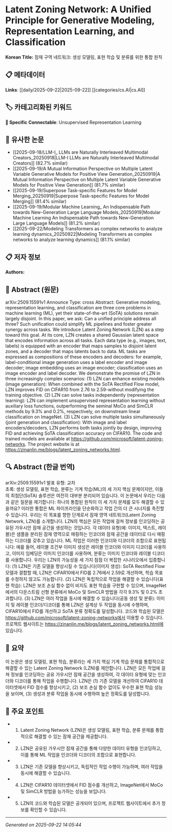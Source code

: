 # Latent Zoning Network: A Unified Principle for Generative Modeling, Representation Learning, and Classification

**Korean Title:** 잠재 구역 네트워크: 생성 모델링, 표현 학습 및 분류를 위한 통합 원칙

## 📋 메타데이터

**Links**: [[daily/2025-09-22|2025-09-22]] [[categories/cs.AI|cs.AI]]

## 🏷️ 카테고리화된 키워드
**🔗 Specific Connectable**: Unsupervised Representation Learning

## 🔗 유사한 논문
- [[2025-09-18/LLM-I_ LLMs are Naturally Interleaved Multimodal Creators_20250918|LLM-I LLMs are Naturally Interleaved Multimodal Creators]] (82.7% similar)
- [[2025-09-19/A Mutual Information Perspective on Multiple Latent Variable Generative Models for Positive View Generation_20250919|A Mutual Information Perspective on Multiple Latent Variable Generative Models for Positive View Generation]] (81.7% similar)
- [[2025-09-19/Superpose Task-specific Features for Model Merging_20250919|Superpose Task-specific Features for Model Merging]] (81.4% similar)
- [[2025-09-19/Modular Machine Learning_ An Indispensable Path towards New-Generation Large Language Models_20250919|Modular Machine Learning An Indispensable Path towards New-Generation Large Language Models]] (81.2% similar)
- [[2025-09-22/Modeling Transformers as complex networks to analyze learning dynamics_20250922|Modeling Transformers as complex networks to analyze learning dynamics]] (81.1% similar)

## 📋 저자 정보

**Authors:** 

## 📄 Abstract (원문)

arXiv:2509.15591v1 Announce Type: cross 
Abstract: Generative modeling, representation learning, and classification are three core problems in machine learning (ML), yet their state-of-the-art (SoTA) solutions remain largely disjoint. In this paper, we ask: Can a unified principle address all three? Such unification could simplify ML pipelines and foster greater synergy across tasks. We introduce Latent Zoning Network (LZN) as a step toward this goal. At its core, LZN creates a shared Gaussian latent space that encodes information across all tasks. Each data type (e.g., images, text, labels) is equipped with an encoder that maps samples to disjoint latent zones, and a decoder that maps latents back to data. ML tasks are expressed as compositions of these encoders and decoders: for example, label-conditional image generation uses a label encoder and image decoder; image embedding uses an image encoder; classification uses an image encoder and label decoder. We demonstrate the promise of LZN in three increasingly complex scenarios: (1) LZN can enhance existing models (image generation): When combined with the SoTA Rectified Flow model, LZN improves FID on CIFAR10 from 2.76 to 2.59-without modifying the training objective. (2) LZN can solve tasks independently (representation learning): LZN can implement unsupervised representation learning without auxiliary loss functions, outperforming the seminal MoCo and SimCLR methods by 9.3% and 0.2%, respectively, on downstream linear classification on ImageNet. (3) LZN can solve multiple tasks simultaneously (joint generation and classification): With image and label encoders/decoders, LZN performs both tasks jointly by design, improving FID and achieving SoTA classification accuracy on CIFAR10. The code and trained models are available at https://github.com/microsoft/latent-zoning-networks. The project website is at https://zinanlin.me/blogs/latent_zoning_networks.html.

## 🔍 Abstract (한글 번역)

arXiv:2509.15591v1 발표 유형: 교차  
초록: 생성 모델링, 표현 학습, 분류는 기계 학습(ML)의 세 가지 핵심 문제이지만, 이들의 최첨단(SoTA) 솔루션은 여전히 대부분 분리되어 있습니다. 이 논문에서 우리는 다음과 같은 질문을 제기합니다: 하나의 통합된 원칙이 이 세 가지 문제를 모두 해결할 수 있을까요? 이러한 통합은 ML 파이프라인을 단순화하고 작업 간의 더 큰 시너지를 촉진할 수 있습니다. 우리는 이 목표를 향한 단계로서 잠재 영역 네트워크(Latent Zoning Network, LZN)를 소개합니다. LZN의 핵심은 모든 작업에 걸쳐 정보를 인코딩하는 공유된 가우시안 잠재 공간을 생성하는 것입니다. 각 데이터 유형(예: 이미지, 텍스트, 레이블)은 샘플을 분리된 잠재 영역으로 매핑하는 인코더와 잠재 공간을 데이터로 다시 매핑하는 디코더를 갖추고 있습니다. ML 작업은 이러한 인코더와 디코더의 조합으로 표현됩니다: 예를 들어, 레이블 조건부 이미지 생성은 레이블 인코더와 이미지 디코더를 사용하고, 이미지 임베딩은 이미지 인코더를 사용하며, 분류는 이미지 인코더와 레이블 디코더를 사용합니다. 우리는 LZN의 가능성을 세 가지 점점 더 복잡한 시나리오에서 입증합니다: (1) LZN은 기존 모델을 향상시킬 수 있습니다(이미지 생성): SoTA Rectified Flow 모델과 결합할 때, LZN은 CIFAR10에서 FID를 2.76에서 2.59로 개선하며, 학습 목표를 수정하지 않고도 가능합니다. (2) LZN은 독립적으로 작업을 해결할 수 있습니다(표현 학습): LZN은 보조 손실 함수 없이 비지도 표현 학습을 구현할 수 있으며, ImageNet에서의 다운스트림 선형 분류에서 MoCo 및 SimCLR 방법을 각각 9.3% 및 0.2% 초과합니다. (3) LZN은 여러 작업을 동시에 해결할 수 있습니다(공동 생성 및 분류): 이미지 및 레이블 인코더/디코더를 통해 LZN은 설계상 두 작업을 동시에 수행하며, CIFAR10에서 FID를 개선하고 SoTA 분류 정확도를 달성합니다. 코드와 학습된 모델은 https://github.com/microsoft/latent-zoning-networks에서 이용할 수 있습니다. 프로젝트 웹사이트는 https://zinanlin.me/blogs/latent_zoning_networks.html에 있습니다.

## 📝 요약

이 논문은 생성 모델링, 표현 학습, 분류라는 세 가지 핵심 기계 학습 문제를 통합적으로 해결할 수 있는 Latent Zoning Network (LZN)를 제안합니다. LZN은 모든 작업에 걸쳐 정보를 인코딩하는 공유 가우시안 잠재 공간을 생성하여, 각 데이터 유형에 맞는 인코더와 디코더를 통해 작업을 수행합니다. LZN은 (1) 기존 모델을 개선하여 CIFAR10 데이터셋에서 FID 점수를 향상시키고, (2) 보조 손실 함수 없이도 우수한 표현 학습 성능을 보이며, (3) 생성과 분류 작업을 동시에 수행하여 높은 정확도를 달성합니다.

## 🎯 주요 포인트

- 1. Latent Zoning Network (LZN)은 생성 모델링, 표현 학습, 분류 문제를 통합적으로 해결할 수 있는 잠재 공간을 제공합니다.

- 2. LZN은 공유된 가우시안 잠재 공간을 통해 다양한 데이터 유형을 인코딩하고, 이를 통해 ML 작업을 인코더와 디코더의 조합으로 표현합니다.

- 3. LZN은 기존 모델을 향상시키고, 독립적인 작업 수행이 가능하며, 여러 작업을 동시에 해결할 수 있습니다.

- 4. LZN은 CIFAR10 데이터셋에서 FID 점수를 개선하고, ImageNet에서 MoCo 및 SimCLR 방법을 능가하는 성능을 보입니다.

- 5. LZN의 코드와 학습된 모델은 공개되어 있으며, 프로젝트 웹사이트에서 추가 정보를 확인할 수 있습니다.

---

*Generated on 2025-09-22 14:05:44*